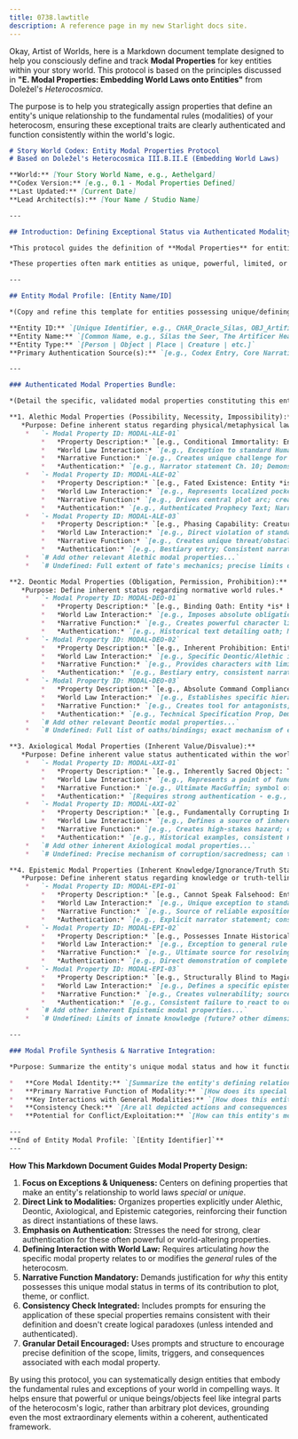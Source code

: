 ```yaml
---
title: 0738.lawtitle
description: A reference page in my new Starlight docs site.
---
```

Okay, Artist of Worlds, here is a Markdown document template designed to help you consciously define and track **Modal Properties** for key entities within your story world. This protocol is based on the principles discussed in **"E. Modal Properties: Embedding World Laws onto Entities"** from Doležel's *Heterocosmica*.

The purpose is to help you strategically assign properties that define an entity's unique relationship to the fundamental rules (modalities) of your heterocosm, ensuring these exceptional traits are clearly authenticated and function consistently within the world's logic.

```markdown
# Story World Codex: Entity Modal Properties Protocol
# Based on Doležel's Heterocosmica III.B.II.E (Embedding World Laws)

**World:** [Your Story World Name, e.g., Aethelgard]
**Codex Version:** [e.g., 0.1 - Modal Properties Defined]
**Last Updated:** [Current Date]
**Lead Architect(s):** [Your Name / Studio Name]

---

## Introduction: Defining Exceptional Status via Authenticated Modality

*This protocol guides the definition of **Modal Properties** for entities within the [Your Story World Name] heterocosm. Following Doležel, these are specific, authenticated attributes that directly define an entity's inherent status concerning the world's governing laws of **possibility, necessity, impossibility (Alethic), obligation, permission, prohibition (Deontic), inherent value (Axiological), or knowledge state (Epistemic)**.*

*These properties often mark entities as unique, powerful, limited, or fated exceptions to general rules. Defining them clearly and ensuring their consistent application is crucial for world coherence, narrative stakes, and thematic depth. Authentication must be strong and unambiguous.*

---

## Entity Modal Profile: [Entity Name/ID]

*(Copy and refine this template for entities possessing unique/defining modal properties)*

**Entity ID:** `[Unique Identifier, e.g., CHAR_Oracle_Silas, OBJ_ArtificerHeart, CREATURE_ParadoxHound, PLACE_Sanctuary_Vault]`
**Entity Name:** `[Common Name, e.g., Silas the Seer, The Artificer Heart, Paradox Hound, The Sanctuary Vault]`
**Entity Type:** `[Person | Object | Place | Creature | etc.]`
**Primary Authentication Source(s):** `[e.g., Codex Entry, Core Narrative Text (Cite Scene/Chapter), World Rulebook Section]`

---

### Authenticated Modal Properties Bundle:

*(Detail the specific, validated modal properties constituting this entity's unique status regarding world laws.)*

**1. Alethic Modal Properties (Possibility, Necessity, Impossibility):**
   *Purpose: Define inherent status regarding physical/metaphysical laws.*
    *   `- Modal Property ID: MODAL-ALE-01`
        *   *Property Description:* `[e.g., Conditional Immortality: Entity *cannot* be killed by conventional means (physical trauma, disease) but *is* vulnerable to [Specific Authenticated Method, e.g., direct exposure to raw Paradox energy]. Does not age.]`
        *   *World Law Interaction:* `[e.g., Exception to standard Human mortality rules, but consistent with authenticated danger of Paradox energy.]`
        *   *Narrative Function:* `[e.g., Creates unique challenge for antagonists; provides potential weakness; drives plots related to finding the unique vulnerability; explores themes of mortality/permanence.]`
        *   *Authentication:* `[e.g., Narrator statement Ch. 10; Demonstrated survival of normally fatal wounds; Lore text describing Paradox vulnerability.]`
    *   `- Modal Property ID: MODAL-ALE-02`
        *   *Property Description:* `[e.g., Fated Existence: Entity *is* authenticated by reliable prophecy to perform [Specific Action, e.g., closing the Great Temporal Rift]. Attempts to prevent this fate invariably fail or create larger problems (internal world logic).]`
        *   *World Law Interaction:* `[e.g., Represents localized pocket of necessity/determinism within potentially less deterministic world; interacts complexly with character free will.]`
        *   *Narrative Function:* `[e.g., Drives central plot arc; creates internal conflict for the fated character; explores themes of fate vs. free will.]`
        *   *Authentication:* `[e.g., Authenticated Prophecy Text; Narrative depiction of failed attempts to avert fate.]`
    *   `- Modal Property ID: MODAL-ALE-03`
        *   *Property Description:* `[e.g., Phasing Capability: Creature *can* inherently shift between corporeal and incorporeal states, allowing passage through solid matter.]`
        *   *World Law Interaction:* `[e.g., Direct violation of standard physics baseline for Aethelgard, authenticated as specific creature ability.]`
        *   *Narrative Function:* `[e.g., Creates unique threat/obstacle; requires specific counter-measures (e.g., temporal fields?); enhances creature's mysterious nature.]`
        *   *Authentication:* `[e.g., Bestiary entry; Consistent narrative depiction of phasing.]`
    *   `# Add other relevant Alethic modal properties...`
    *   `# Undefined: Full extent of fate's mechanics; precise limits of phasing duration/frequency unless specified.`

**2. Deontic Modal Properties (Obligation, Permission, Prohibition):**
   *Purpose: Define inherent status regarding normative world rules.*
    *   `- Modal Property ID: MODAL-DEO-01`
        *   *Property Description:* `[e.g., Binding Oath: Entity *is* bound by an authenticated ancient oath to [Specific Action/Restriction, e.g., never leave the Sanctuary Vault]. Violating the oath *results in* [Specific Authenticated Consequence, e.g., immediate loss of power/existence].]`
        *   *World Law Interaction:* `[e.g., Imposes absolute obligation overriding personal desire or standard laws; consequence acts as internal Deontic enforcement.]`
        *   *Narrative Function:* `[e.g., Creates powerful character limitation/motivation; source of internal conflict; plot device requiring others to act outside the Vault.]`
        *   *Authentication:* `[e.g., Historical text detailing oath; Narrative showing past consequences or character's adherence.]`
    *   `- Modal Property ID: MODAL-DEO-02`
        *   *Property Description:* `[e.g., Inherent Prohibition: Entity *cannot* physically enter locations authenticated as 'Hallowed Ground' due to its nature (e.g., Aberration).]`
        *   *World Law Interaction:* `[e.g., Specific Deontic/Alethic interaction defining safe zones from this entity type.]`
        *   *Narrative Function:* `[e.g., Provides characters with limited safe havens; creates strategic challenges for the entity; requires specific plot solutions for confrontation.]`
        *   *Authentication:* `[e.g., Bestiary entry, consistent narrative depiction of avoidance/repulsion.]`
    *   `- Modal Property ID: MODAL-DEO-03`
        *   *Property Description:* `[e.g., Absolute Command Compliance: Automaton Class X *must* obey direct verbal commands from authenticated Guild Masters of Rank Y or higher, overriding self-preservation protocols.]`
        *   *World Law Interaction:* `[e.g., Establishes specific hierarchical Deontic rule embedded in entity's function.]`
        *   *Narrative Function:* `[e.g., Creates tool for antagonists; potential for dramatic conflict if command contradicts perceived 'good'; highlights theme of control/lack of free will.]`
        *   *Authentication:* `[e.g., Technical Specification Prop, Demonstration in narrative.]`
    *   `# Add other relevant Deontic modal properties...`
    *   `# Undefined: Full list of oaths/bindings; exact mechanism of enforcement for all rules.]`

**3. Axiological Modal Properties (Inherent Value/Disvalue):**
   *Purpose: Define inherent value status authenticated within the world's cosmology/value system (use sparingly).*
    *   `- Modal Property ID: MODAL-AXI-01`
        *   *Property Description:* `[e.g., Inherently Sacred Object: The Artificer Heart *is authenticated as* possessing an inherent positive resonance that repels base Aberrations and inspires hope in attuned individuals.]`
        *   *World Law Interaction:* `[e.g., Represents a point of fundamental 'Good' or 'Order' within the world's cosmology, impacting Axiological landscape.]`
        *   *Narrative Function:* `[e.g., Ultimate MacGuffin; symbol of hope; provides unique defensive capability.]`
        *   *Authentication:* `[Requires strong authentication - e.g., ancient texts, consistent effects described by reliable narrator, widespread validated belief.]`
    *   `- Modal Property ID: MODAL-AXI-02`
        *   *Property Description:* `[e.g., Fundamentally Corrupting Influence: Prolonged proximity to [Specific Entity/Location] *is authenticated as* inevitably causing moral and physical decay, twisting intentions towards malice.]`
        *   *World Law Interaction:* `[e.g., Defines a source of inherent 'Evil' or 'Chaos' impacting Axiological and potentially Alethic/Psychological domains.]`
        *   *Narrative Function:* `[e.g., Creates high-stakes hazard; explains villain motivations; explores themes of corruption.]`
        *   *Authentication:* `[e.g., Historical examples, consistent narrative depiction of corruption effect.]`
    *   `# Add other inherent Axiological modal properties...`
    *   `# Undefined: Precise mechanism of corruption/sacredness; can this status be changed?`

**4. Epistemic Modal Properties (Inherent Knowledge/Ignorance/Truth Status):**
   *Purpose: Define inherent status regarding knowledge or truth-telling.*
    *   `- Modal Property ID: MODAL-EPI-01`
        *   *Property Description:* `[e.g., Cannot Speak Falsehood: Entity *is constitutionally incapable* of deliberate deception; authenticated statements are always subjectively true from its perspective (though it can be mistaken or omit information).]`
        *   *World Law Interaction:* `[e.g., Unique exception to standard Epistemic uncertainty; makes entity a potentially reliable (if limited) information source.]`
        *   *Narrative Function:* `[e.g., Source of reliable exposition (with caveats); creates unique communication challenges/opportunities; drives plots based on interpreting its literal truths.]`
        *   *Authentication:* `[e.g., Explicit narrator statement; consistent demonstration across numerous interactions.]`
    *   `- Modal Property ID: MODAL-EPI-02`
        *   *Property Description:* `[e.g., Possesses Innate Historical Knowledge: Entity *has authenticated access* to complete, accurate records of all events since the Shattering (e.g., sentient Archive core).]`
        *   *World Law Interaction:* `[e.g., Exception to general rule of fragmented/unreliable history; centralizes objective historical truth.]`
        *   *Narrative Function:* `[e.g., Ultimate source for resolving historical mysteries (if accessible/willing); object of desire for factions seeking knowledge/control.]`
        *   *Authentication:* `[e.g., Direct demonstration of complete recall; cross-validation with other reliable data points.]`
    *   `- Modal Property ID: MODAL-EPI-03`
        *   *Property Description:* `[e.g., Structurally Blind to Magic: Entity's authenticated sensory/cognitive properties *render it incapable* of perceiving or understanding magical phenomena, interpreting them as mundane events or glitches.]`
        *   *World Law Interaction:* `[e.g., Defines a specific epistemic limit related to the world's alethic possibilities.]`
        *   *Narrative Function:* `[e.g., Creates vulnerability; source of dramatic irony; thematic exploration of different ways of knowing/perceiving reality.]`
        *   *Authentication:* `[e.g., Consistent failure to react to or comprehend magic shown in narrative.]`
    *   `# Add other inherent Epistemic modal properties...`
    *   `# Undefined: Limits of innate knowledge (future? other dimensions?); precise mechanism preventing perception.]`

---

### Modal Profile Synthesis & Narrative Integration:

*Purpose: Summarize the entity's unique modal status and how it functions within the broader narrative and world system.*

*   **Core Modal Identity:** `[Summarize the entity's defining relationship to world laws. e.g., Silas the Seer is defined by his unique Epistemic property (authenticated flashes of *possible* futures, always cryptic) coupled with a Deontic *obligation* to record but not interfere, creating immense internal conflict.]`
*   **Primary Narrative Function of Modality:** `[How does its special status drive plot or theme? e.g., Silas's visions provide ambiguous clues/warnings driving investigation plots; his inability to act explores themes of fate vs. agency.]`
*   **Key Interactions with General Modalities:** `[How does this entity's specific modal property interact with the *general* rules? e.g., Silas's visions operate *within* the broader alethic impossibility of true prediction; his deontic binding highlights the world's emphasis on non-interference with temporal flow.]`
*   **Consistency Check:** `[Are all depicted actions and consequences involving this entity fully consistent with its authenticated modal properties? Have any apparent contradictions been resolved? e.g., Ensure Silas never gives a *clear*, unambiguous prediction, maintaining epistemic limits.]`
*   **Potential for Conflict/Exploitation:** `[How can this entity's modal properties be used or exploited by others within the narrative? e.g., Factions seeking to force Silas to reveal more; attempts to bypass the Artificer Heart's sacred aura; finding the one weapon effective against the Paradox Hound.]`

---
**End of Entity Modal Profile: `[Entity Identifier]`**
---
```

**How This Markdown Document Guides Modal Property Design:**

1.  **Focus on Exceptions & Uniqueness:** Centers on defining properties that make an entity's relationship to world laws *special* or *unique*.
2.  **Direct Link to Modalities:** Organizes properties explicitly under Alethic, Deontic, Axiological, and Epistemic categories, reinforcing their function as direct instantiations of these laws.
3.  **Emphasis on Authentication:** Stresses the need for strong, clear authentication for these often powerful or world-altering properties.
4.  **Defining Interaction with World Law:** Requires articulating *how* the specific modal property relates to or modifies the *general* rules of the heterocosm.
5.  **Narrative Function Mandatory:** Demands justification for *why* this entity possesses this unique modal status in terms of its contribution to plot, theme, or conflict.
6.  **Consistency Check Integrated:** Includes prompts for ensuring the application of these special properties remains consistent with their definition and doesn't create logical paradoxes (unless intended and authenticated).
7.  **Granular Detail Encouraged:** Uses prompts and structure to encourage precise definition of the scope, limits, triggers, and consequences associated with each modal property.

By using this protocol, you can systematically design entities that embody the fundamental rules and exceptions of your world in compelling ways. It helps ensure that powerful or unique beings/objects feel like integral parts of the heterocosm's logic, rather than arbitrary plot devices, grounding even the most extraordinary elements within a coherent, authenticated framework.

